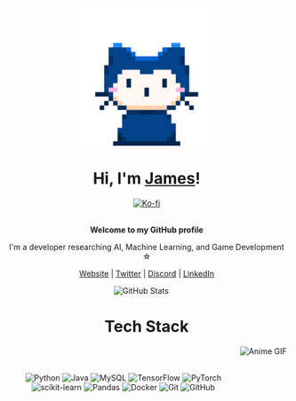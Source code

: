 <p align="center">
  <img src="assets/github.gif" alt="GIF" width="250" />
</p>

<h1 align="center">Hi, I'm <a href="https://james86.dev/about">James</a>!</h1>
<div align="center">
  <a href="https://www.ko-fi.com/james86-dev">
    <img src="https://cdn.ko-fi.com/cdn/kofi3.png?v=3" width="100" alt="Ko-fi" />
  </a>
</div>
<br>

<div align="center">
    <p><b>Welcome to my GitHub profile</b></p>
    <p>I'm a developer researching AI, Machine Learning, and Game Development ☆</p>
    <p>
      <a href="https://james86.dev/about">Website</a> | 
      <a href="https://twitter.com/james86-dev">Twitter</a> | 
      <a href="https://discordapp.com/users/james86-dev">Discord</a> | 
      <a href="https://linkedin.com/in/james86-dev">LinkedIn</a>
    </p>
  </div>
<p align="center">
  <img src="https://github-readme-stats.vercel.app/api?username=james86-dev&hide_title=false&hide_rank=false&show_icons=true&include_all_commits=true&count_private=true&disable_animations=false&theme=default&locale=en&hide_border=true" height="200" alt="GitHub Stats" />
  &nbsp;&nbsp;&nbsp;&nbsp;
</p>


<h1 align="center">Tech Stack</h1>
<img src="https://media.tenor.com/PEp7__gqEYoAAAAi/mythikore-anime-girl.gif" height="150" alt="Anime GIF" align="right" />
<br><br>
<p align="center">
  <img src="https://cdn.jsdelivr.net/gh/devicons/devicon/icons/python/python-original.svg" title="Python" width="60" />
  <img src="https://cdn.jsdelivr.net/gh/devicons/devicon/icons/java/java-original.svg" title="Java" width="60" />
  <img src="https://cdn.jsdelivr.net/gh/devicons/devicon/icons/mysql/mysql-original.svg" title="MySQL" width="60" />
  <img src="https://cdn.jsdelivr.net/gh/devicons/devicon/icons/tensorflow/tensorflow-original.svg" title="TensorFlow" width="60" />
  <img src="https://cdn.jsdelivr.net/gh/devicons/devicon/icons/pytorch/pytorch-original.svg" title="PyTorch" width="60" />
  <img src="https://upload.wikimedia.org/wikipedia/commons/0/05/Scikit_learn_logo_small.svg" title="scikit-learn" width="60" />
  <img src="https://upload.wikimedia.org/wikipedia/commons/e/ed/Pandas_logo.svg" title="Pandas" width="60" />
  <img src="https://cdn.jsdelivr.net/gh/devicons/devicon/icons/docker/docker-original.svg" title="Docker" width="60" />
  <img src="https://cdn.jsdelivr.net/gh/devicons/devicon/icons/git/git-original.svg" title="Git" width="60" />
  <img src="https://cdn.jsdelivr.net/gh/devicons/devicon/icons/github/github-original.svg" title="GitHub" width="60" />
</p>
